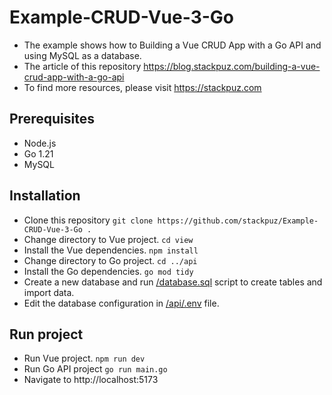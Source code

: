 # Example-CRUD-Vue-3-Go
- The example shows how to Building a Vue CRUD App with a Go API and using MySQL as a database.
- The article of this repository https://blog.stackpuz.com/building-a-vue-crud-app-with-a-go-api
- To find more resources, please visit https://stackpuz.com

## Prerequisites
- Node.js
- Go 1.21
- MySQL

## Installation
- Clone this repository `git clone https://github.com/stackpuz/Example-CRUD-Vue-3-Go .`
- Change directory to Vue project. `cd view`
- Install the Vue dependencies. `npm install`
- Change directory to Go project. `cd ../api`
- Install the Go dependencies. `go mod tidy`
- Create a new database and run [/database.sql](/database.sql) script to create tables and import data.
- Edit the database configuration in [/api/.env](/api/.env) file.

## Run project

- Run Vue project. `npm run dev`
- Run Go API project `go run main.go`
- Navigate to http://localhost:5173